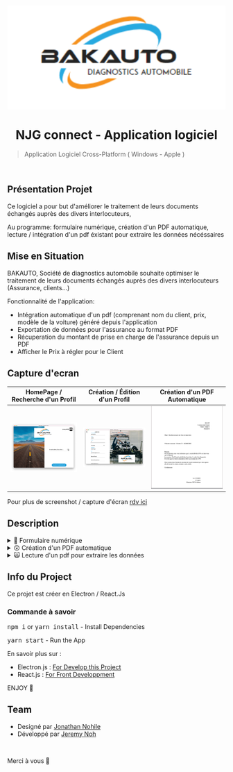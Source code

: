 <p align="center">
    <img alt="icon-njgconnect" src="./src/assets/images/logoEntreprise.png" >
</p>
<h1 align="center">NJG connect - Application logiciel</h1>

> Application Logiciel Cross-Platform ( Windows - Apple )

<br />

## Présentation Projet

Ce logiciel a pour but d'améliorer le traitement de leurs documents échangés auprès des divers interlocuteurs,

Au programme: formulaire numérique, création d'un PDF automatique, lecture / intégration d'un pdf éxistant pour extraire les données nécéssaires

## Mise en Situation

BAKAUTO, Société de diagnostics automobile souhaite optimiser le traitement de leurs documents échangés auprès des divers interlocuteurs (Assurance, clients...)

Fonctionnalité de l'application:

- Intégration automatique d'un pdf (comprenant nom du client, prix, modèle de la voiture) généré depuis l'application
- Exportation de données pour l'assurance au format PDF
- Récuperation du montant de prise en charge de l'assurance depuis un PDF
- Afficher le Prix à régler pour le Client

## Capture d'ecran

|              HomePage / Recherche d'un Profil               |               Création / Édition d'un Profil                |                Création d'un PDF Automatique                |
| :---------------------------------------------------------: | :---------------------------------------------------------: | :---------------------------------------------------------: |
| <img src="./src/assets/screenshot/screen1.png" width="400"> | <img src="./src/assets/screenshot/screen2.png" width="400"> | <img src="./src/assets/screenshot/screen3.png" width="400"> |

Pour plus de screenshot / capture d'écran [rdv ici](./src/assets/screenshot/)

## Description

<details>
<summary> 📄 Formulaire numérique  </summary>
<p>

> Formulaire simple afin d'enregistrer les infos d'un Client

</p>
</details>

<details>
<summary> 😲 Création d'un PDF automatique</summary>
<p>

> Possibilité de créer un Pdf en fonction des champs renseignés du formulaire

</p>
</details>

<details>
<summary> 🙀 Lecture d'un pdf pour extraire les données</summary>
<p>

> Possibilité d'intégré son Pdf et ainsi récuperer le montant

</p>
</details>

## Info du Project

Ce projet est créer en Electron / React.Js

### Commande à savoir

<kbd>npm i</kbd> or <kbd> yarn install</kbd> - Install Dependencies

<kbd> yarn start</kbd> - Run the App

En savoir plus sur :

- Electron.js : [For Develop this Project](https://www.electronjs.org/)
- React.js : [For Front Developpment](https://fr.reactjs.org/)

ENJOY 🙂

## Team

- Designé par [Jonathan Nohile](https://www.linkedin.com/in/jonathan-nohile)
- Développé par [Jeremy Noh](https://github.com/JeremyNoh)

<br />

Merci à vous 🤗
